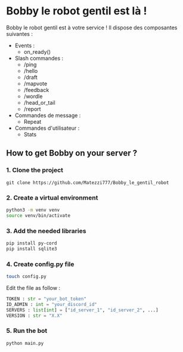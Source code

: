 # Bobby le robot gentil est là !

Bobby le robot gentil est à votre service !
Il dispose des composantes suivantes :
- Events :
    - on_ready()
- Slash commandes :
    - /ping
    - /hello
    - /draft
    - /mapvote
    - /feedback
    - /wordle
    - /head_or_tail
    - /report
- Commandes de message :
    - Repeat
- Commandes d'utilisateur :
    - Stats

## How to get Bobby on your server ?
### 1. Clone the project
```git clone https://github.com/Matezzi777/Bobby_le_gentil_robot```
### 2. Create a virtual environment
```sh
python3 -m venv venv
source venv/bin/activate
```
### 3. Add the needed libraries
```sh
pip install py-cord
pip install sqlite3
```
### 4. Create config.py file
```sh
touch config.py
```
Edit the file as follow :
```py
TOKEN : str = "your_bot_token"
ID_ADMIN : int = "your_discord_id" 
SERVERS : list[int] = ["id_server_1", "id_server_2", ...]
VERSION : str = "X.X"
```
### 5. Run the bot
```sh
python main.py
```